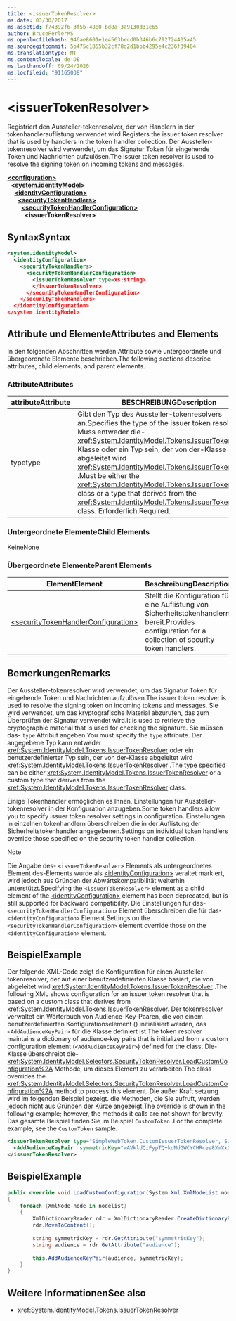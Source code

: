 ```yaml
---
title: <issuerTokenResolver>
ms.date: 03/30/2017
ms.assetid: f74392f6-3f5b-4880-bd8a-3a9130d31e65
author: BrucePerlerMS
ms.openlocfilehash: 946ae8601e1e4563becd0b346b6c792724405a45
ms.sourcegitcommit: 5b475c1855b32cf78d2d1bbb4295e4c236f39464
ms.translationtype: MT
ms.contentlocale: de-DE
ms.lasthandoff: 09/24/2020
ms.locfileid: "91165038"
---
```

# \<issuerTokenResolver>

<span data-ttu-id="e9328-101">Registriert den Aussteller-tokenresolver, der von Handlern in der tokenhandlerauflistung verwendet wird.</span><span class="sxs-lookup"><span data-stu-id="e9328-101">Registers the issuer token resolver that is used by handlers in the token handler collection.</span></span> <span data-ttu-id="e9328-102">Der Aussteller-tokenresolver wird verwendet, um das Signatur Token für eingehende Token und Nachrichten aufzulösen.</span><span class="sxs-lookup"><span data-stu-id="e9328-102">The issuer token resolver is used to resolve the signing token on incoming tokens and messages.</span></span>  
  
[**\<configuration>**](../configuration-element.md)\
&nbsp;&nbsp;[**\<system.identityModel>**](system-identitymodel.md)\
&nbsp;&nbsp;&nbsp;&nbsp;[**\<identityConfiguration>**](identityconfiguration.md)\
&nbsp;&nbsp;&nbsp;&nbsp;&nbsp;&nbsp;[**\<securityTokenHandlers>**](securitytokenhandlers.md)\
&nbsp;&nbsp;&nbsp;&nbsp;&nbsp;&nbsp;&nbsp;&nbsp;[**\<securityTokenHandlerConfiguration>**](securitytokenhandlerconfiguration.md)\
&nbsp;&nbsp;&nbsp;&nbsp;&nbsp;&nbsp;&nbsp;&nbsp;&nbsp;&nbsp;**\<issuerTokenResolver>**  
  
## <a name="syntax"></a><span data-ttu-id="e9328-103">Syntax</span><span class="sxs-lookup"><span data-stu-id="e9328-103">Syntax</span></span>  
  
```xml  
<system.identityModel>  
  <identityConfiguration>  
    <securityTokenHandlers>  
      <securityTokenHandlerConfiguration>  
        <issuerTokenResolver type=xs:string>  
        </issuerTokenResolver>  
      </securityTokenHandlerConfiguration>  
    </securityTokenHandlers>  
  </identityConfiguration>  
</system.identityModel>  
```  
  
## <a name="attributes-and-elements"></a><span data-ttu-id="e9328-104">Attribute und Elemente</span><span class="sxs-lookup"><span data-stu-id="e9328-104">Attributes and Elements</span></span>  

 <span data-ttu-id="e9328-105">In den folgenden Abschnitten werden Attribute sowie untergeordnete und übergeordnete Elemente beschrieben.</span><span class="sxs-lookup"><span data-stu-id="e9328-105">The following sections describe attributes, child elements, and parent elements.</span></span>  
  
### <a name="attributes"></a><span data-ttu-id="e9328-106">Attribute</span><span class="sxs-lookup"><span data-stu-id="e9328-106">Attributes</span></span>  
  
|<span data-ttu-id="e9328-107">attribute</span><span class="sxs-lookup"><span data-stu-id="e9328-107">Attribute</span></span>|<span data-ttu-id="e9328-108">BESCHREIBUNG</span><span class="sxs-lookup"><span data-stu-id="e9328-108">Description</span></span>|  
|---------------|-----------------|  
|<span data-ttu-id="e9328-109">type</span><span class="sxs-lookup"><span data-stu-id="e9328-109">type</span></span>|<span data-ttu-id="e9328-110">Gibt den Typ des Aussteller-tokenresolvers an.</span><span class="sxs-lookup"><span data-stu-id="e9328-110">Specifies the type of the issuer token resolver.</span></span> <span data-ttu-id="e9328-111">Muss entweder die- <xref:System.IdentityModel.Tokens.IssuerTokenResolver> Klasse oder ein Typ sein, der von der-Klasse abgeleitet wird <xref:System.IdentityModel.Tokens.IssuerTokenResolver> .</span><span class="sxs-lookup"><span data-stu-id="e9328-111">Must be either the <xref:System.IdentityModel.Tokens.IssuerTokenResolver> class or a type that derives from the <xref:System.IdentityModel.Tokens.IssuerTokenResolver> class.</span></span> <span data-ttu-id="e9328-112">Erforderlich.</span><span class="sxs-lookup"><span data-stu-id="e9328-112">Required.</span></span>|  
  
### <a name="child-elements"></a><span data-ttu-id="e9328-113">Untergeordnete Elemente</span><span class="sxs-lookup"><span data-stu-id="e9328-113">Child Elements</span></span>  

 <span data-ttu-id="e9328-114">Keine</span><span class="sxs-lookup"><span data-stu-id="e9328-114">None</span></span>  
  
### <a name="parent-elements"></a><span data-ttu-id="e9328-115">Übergeordnete Elemente</span><span class="sxs-lookup"><span data-stu-id="e9328-115">Parent Elements</span></span>  
  
|<span data-ttu-id="e9328-116">Element</span><span class="sxs-lookup"><span data-stu-id="e9328-116">Element</span></span>|<span data-ttu-id="e9328-117">Beschreibung</span><span class="sxs-lookup"><span data-stu-id="e9328-117">Description</span></span>|  
|-------------|-----------------|  
|[\<securityTokenHandlerConfiguration>](securitytokenhandlerconfiguration.md)|<span data-ttu-id="e9328-118">Stellt die Konfiguration für eine Auflistung von Sicherheitstokenhandlern bereit.</span><span class="sxs-lookup"><span data-stu-id="e9328-118">Provides configuration for a collection of security token handlers.</span></span>|  
  
## <a name="remarks"></a><span data-ttu-id="e9328-119">Bemerkungen</span><span class="sxs-lookup"><span data-stu-id="e9328-119">Remarks</span></span>  

 <span data-ttu-id="e9328-120">Der Aussteller-tokenresolver wird verwendet, um das Signatur Token für eingehende Token und Nachrichten aufzulösen.</span><span class="sxs-lookup"><span data-stu-id="e9328-120">The issuer token resolver is used to resolve the signing token on incoming tokens and messages.</span></span> <span data-ttu-id="e9328-121">Sie wird verwendet, um das kryptografische Material abzurufen, das zum Überprüfen der Signatur verwendet wird.</span><span class="sxs-lookup"><span data-stu-id="e9328-121">It is used to retrieve the cryptographic material that is used for checking the signature.</span></span> <span data-ttu-id="e9328-122">Sie müssen das- `type` Attribut angeben.</span><span class="sxs-lookup"><span data-stu-id="e9328-122">You must specify the `type` attribute.</span></span> <span data-ttu-id="e9328-123">Der angegebene Typ kann entweder <xref:System.IdentityModel.Tokens.IssuerTokenResolver> oder ein benutzerdefinierter Typ sein, der von der-Klasse abgeleitet wird <xref:System.IdentityModel.Tokens.IssuerTokenResolver> .</span><span class="sxs-lookup"><span data-stu-id="e9328-123">The type specified can be either <xref:System.IdentityModel.Tokens.IssuerTokenResolver> or a custom type that derives from the <xref:System.IdentityModel.Tokens.IssuerTokenResolver> class.</span></span>  
  
 <span data-ttu-id="e9328-124">Einige Tokenhandler ermöglichen es Ihnen, Einstellungen für Aussteller-tokenresolver in der Konfiguration anzugeben.</span><span class="sxs-lookup"><span data-stu-id="e9328-124">Some token handlers allow you to specify issuer token resolver settings in configuration.</span></span> <span data-ttu-id="e9328-125">Einstellungen in einzelnen tokenhandlern überschreiben die in der Auflistung der Sicherheitstokenhandler angegebenen.</span><span class="sxs-lookup"><span data-stu-id="e9328-125">Settings on individual token handlers override those specified on the security token handler collection.</span></span>  
  
> [!NOTE]
> <span data-ttu-id="e9328-126">Die Angabe des- `<issuerTokenResolver>` Elements als untergeordnetes Element des-Elements wurde als [\<identityConfiguration>](identityconfiguration.md) veraltet markiert, wird jedoch aus Gründen der Abwärtskompatibilität weiterhin unterstützt.</span><span class="sxs-lookup"><span data-stu-id="e9328-126">Specifying the `<issuerTokenResolver>` element as a child element of the [\<identityConfiguration>](identityconfiguration.md) element has been deprecated, but is still supported for backward compatibility.</span></span> <span data-ttu-id="e9328-127">Die Einstellungen für das- `<securityTokenHandlerConfiguration>` Element überschreiben die für das- `<identityConfiguration>` Element.</span><span class="sxs-lookup"><span data-stu-id="e9328-127">Settings on the `<securityTokenHandlerConfiguration>` element override those on the `<identityConfiguration>` element.</span></span>  
  
## <a name="example"></a><span data-ttu-id="e9328-128">Beispiel</span><span class="sxs-lookup"><span data-stu-id="e9328-128">Example</span></span>  

 <span data-ttu-id="e9328-129">Der folgende XML-Code zeigt die Konfiguration für einen Aussteller-tokenresolver, der auf einer benutzerdefinierten Klasse basiert, die von abgeleitet wird <xref:System.IdentityModel.Tokens.IssuerTokenResolver> .</span><span class="sxs-lookup"><span data-stu-id="e9328-129">The following XML shows configuration for an issuer token resolver that is based on a custom class that derives from <xref:System.IdentityModel.Tokens.IssuerTokenResolver>.</span></span> <span data-ttu-id="e9328-130">Der tokenresolver verwaltet ein Wörterbuch von Audience-Key-Paaren, die von einem benutzerdefinierten Konfigurationselement () initialisiert werden, das `<AddAudienceKeyPair>` für die Klasse definiert ist.</span><span class="sxs-lookup"><span data-stu-id="e9328-130">The token resolver maintains a dictionary of audience-key pairs that is initialized from a custom configuration element (`<AddAudienceKeyPair>`) defined for the class.</span></span> <span data-ttu-id="e9328-131">Die-Klasse überschreibt die- <xref:System.IdentityModel.Selectors.SecurityTokenResolver.LoadCustomConfiguration%2A> Methode, um dieses Element zu verarbeiten.</span><span class="sxs-lookup"><span data-stu-id="e9328-131">The class overrides the <xref:System.IdentityModel.Selectors.SecurityTokenResolver.LoadCustomConfiguration%2A> method to process this element.</span></span> <span data-ttu-id="e9328-132">Die außer Kraft setzung wird im folgenden Beispiel gezeigt. die Methoden, die Sie aufruft, werden jedoch nicht aus Gründen der Kürze angezeigt.</span><span class="sxs-lookup"><span data-stu-id="e9328-132">The override is shown in the following example; however, the methods it calls are not shown for brevity.</span></span> <span data-ttu-id="e9328-133">Das gesamte Beispiel finden Sie im Beispiel `CustomToken` .</span><span class="sxs-lookup"><span data-stu-id="e9328-133">For the complete example, see the `CustomToken` sample.</span></span>  
  
```xml  
<issuerTokenResolver type="SimpleWebToken.CustomIssuerTokenResolver, SimpleWebToken">  
  <AddAudienceKeyPair  symmetricKey="wAVkldQiFypTQ+kdNdGWCYCHRcee8XmXxOvgmak8vSY=" audience="http://localhost:19851/" />  
</issuerTokenResolver>  
```  
  
## <a name="example"></a><span data-ttu-id="e9328-134">Beispiel</span><span class="sxs-lookup"><span data-stu-id="e9328-134">Example</span></span>
  
```csharp
public override void LoadCustomConfiguration(System.Xml.XmlNodeList nodelist)  
{  
    foreach (XmlNode node in nodelist)  
    {  
        XmlDictionaryReader rdr = XmlDictionaryReader.CreateDictionaryReader(new XmlTextReader(new StringReader(node.OuterXml)));  
        rdr.MoveToContent();  
  
        string symmetricKey = rdr.GetAttribute("symmetricKey");  
        string audience = rdr.GetAttribute("audience");  
  
        this.AddAudienceKeyPair(audience, symmetricKey);  
    }  
}  
```
  
## <a name="see-also"></a><span data-ttu-id="e9328-135">Weitere Informationen</span><span class="sxs-lookup"><span data-stu-id="e9328-135">See also</span></span>

- <xref:System.IdentityModel.Tokens.IssuerTokenResolver>
